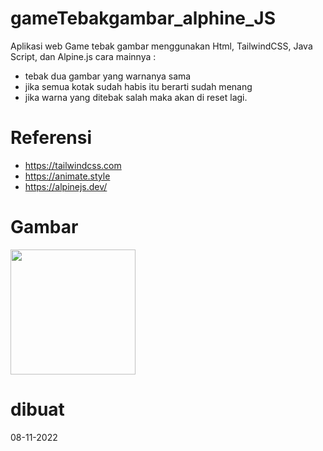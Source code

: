 # gameTebakgambar_alphine_JS
 
 Aplikasi web Game tebak gambar menggunakan Html, TailwindCSS, Java Script, dan Alpine.js 
 cara mainnya :
 - tebak dua gambar yang warnanya sama 
 - jika semua kotak sudah habis itu berarti sudah menang
 - jika warna yang ditebak salah maka akan di reset lagi.

# Referensi

- https://tailwindcss.com
- https://animate.style
- https://alpinejs.dev/


# Gambar 

<img src="https://blogger.googleusercontent.com/img/b/R29vZ2xl/AVvXsEhCzGEPDfaUzgaUrPsA7F4CZUiKj5NIwoAiSSJ0-rRx-HI1SB1rH-eEm7MKI7-5ugEdJ_qp32LhBcicvaGLiIu0pDUHk3R5v-9Ik_EwohzPKbksBRVLP6iN-HD8KwfNYZvkvvvztbCiU975lEYURkt0yRrSB5py1foUIQTukLFErZi2PXbB2yFol4Bt/s1911/Screenshot%20(37).png" width="200px">


# dibuat 

08-11-2022
